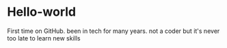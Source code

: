 # Hello-world
First time on GitHub. 
been in tech for many years. 
not a coder but it's never too late to learn new skills
